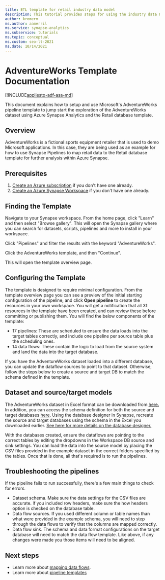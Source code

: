 ```yaml
---
title: ETL template for retail industry data model
description: This tutorial provides steps for using the industry data model template for retail using the Adventure Works sample data
author: kromerm
ms.author: aamerril
ms.service: synapse-analytics
ms.subservice: tutorials
ms.topic: conceptual
ms.custom: seo-lt-2021
ms.date: 10/14/2021
---
```


# AdventureWorks Template Documentation

[!INCLUDE[appliesto-adf-asa-md](includes/appliesto-asa-md.md)]

This document explains how to setup and use Microsoft's AdventureWorks pipeline template to jump start the exploration of the AdventureWorks dataset using Azure Synapse Analytics and the Retail database template.

## Overview
AdventureWorks is a fictional sports equipment retailer that is used to demo Microsoft applications. In this case, they are being used as an example for how to use Synapse Pipelines to map retail data to the Retail database template for further analysis within Azure Synapse.

## Prerequisites

1. [Create an Azure subscription](https://docs.microsoft.com/azure/cost-management-billing/manage/create-subscription) if you don't have one already.
2. [Create an Azure Synapse Workspace](https://docs.microsoft.com/azure/synapse-analytics/quickstart-create-workspace) if you don't have one already.

## Finding the Template
Navigate to your Synapse workspace. From the home page, click "Learn" and then select "Browse gallery". This will open the Synapse gallery where you can search for datasets, scripts, pipelines and more to install in your workspace. 

Click "Pipelines" and filter the results with the keyword "AdventureWorks".

Click the AdventureWorks template, and then "Continue".

This will open the template overview page.

## Configuring the Template
The template is designed to require minimal configuration. From the template overview page you can see a preview of the initial starting configuration of the pipeline, and click **Open pipeline** to create the resources in your own workspace. You will get a notification that all 31 resources in the template have been created, and can review these before committing or publishing them. You will find the below components of the template:

* 17 pipelines: These are scheduled to ensure the data loads into the target tables correctly, and include one pipeline per source table plus the scheduling ones.
* 14 data flows: These contain the logic to load from the source system and land the data into the target database.

If you have the AdventureWorks dataset loaded into a different database, you can update the dataflow sources to point to that dataset. Otherwise, follow the steps below to create a source and target DB to match the schema defined in the template.


## Dataset and source/target models
The AdventureWorks dataset in Excel format can be downloaded from [here.](https://github.com/kromerm/adfdataflowdocs/blob/master/sampledata/AdventureWorks%20Data.zip) In addition, you can access the schema definition for both the source and target databases [here](https://github.com/kromerm/adfdataflowdocs/blob/master/sampledata/AdventureWorksSchemas.xlsx). Using the database designer in Synapse, recreate the source and target databases using the schema in the Excel you downloaded earlier. [See here for more details on the database designer.](https://aka.ms/SynapseDatabaseDesignerDocumentation) 

With the databases created, ensure the dataflows are pointing to the correct tables by editing the dropdowns in the Workspace DB source and sink settings. You can load the data into the source model by placing the CSV files provided in the example dataset in the correct folders specified by the tables. Once that is done, all that's required is to run the pipelines.

## Troubleshooting the pipelines
If the pipeline fails to run successfully, there's a few main things to check for errors.

* Dataset schema. Make sure the data settings for the CSV files are accurate. If you included row headers, make sure the how headers option is checked on the database table.
* Data flow sources. If you used different column or table names than what were provided in the example schema, you will need to step through the data flows to verify that the columns are mapped correctly.
* Data flow sink. The schema and data format configurations on the target database will need to match the data flow template. Like above, if any changes were made you those items will need to be aligned.

## Next steps

* Learn more about [mapping data flows](concepts-data-flow-overview.md).
* Learn more about [pipeline templates](solution-templates-introduction.md)
